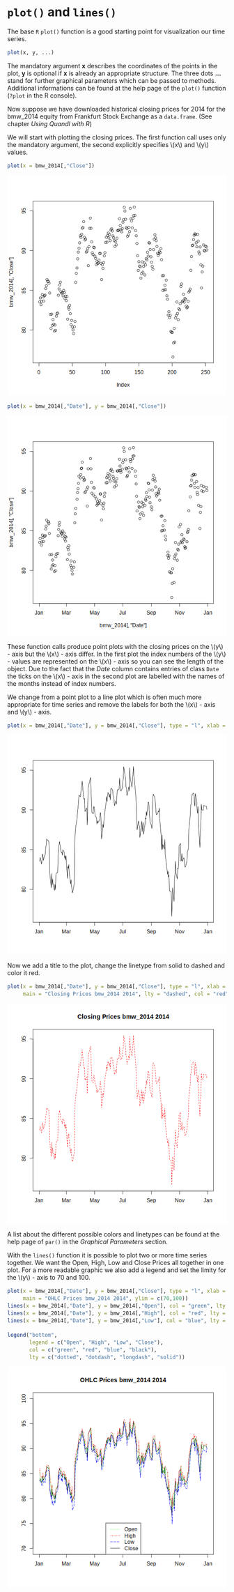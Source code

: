 # `plot()` and `lines()`

The base `R` `plot()` function is a good starting point for visualization our time series. 

```r
plot(x, y, ...)
```
The mandatory argument **x** describes the coordinates of the points in the plot, **y** is optional if **x** is already an appropriate structure. 
The three dots **...** stand for further graphical parameters which can be passed to methods. 
Additional informations can be found at the help page of the `plot()` function (`?plot` in the R console).

Now suppose we have downloaded historical closing prices for 2014 for the bmw_2014 equity from Frankfurt Stock Exchange as a `data.frame`.
(See chapter *Using Quandl with R*)



We will start with plotting the closing prices.
The first function call uses only the mandatory argument,
the second explicitly specifies \\(x\\) and \\(y\\) values. 


```r
plot(x = bmw_2014[,"Close"])
```

![plot of chunk plotdefault1](figure/plotdefault1-1.png) 

```r
plot(x = bmw_2014[,"Date"], y = bmw_2014[,"Close"])
```

![plot of chunk plotdefault1](figure/plotdefault1-2.png) 

These function calls produce  point plots with the closing prices on the \\(y\\) - axis but the \\(x\\) - axis differ.
In the first plot the index numbers of the \\(y\\) - values are represented on the \\(x\\) - axis so you can see the length 
of the object. Due to the fact that the *Date* column contains entries of class `Date` the ticks on the \\(x\\) - axis in the 
second plot are labelled with the names of the months instead of index numbers.


We change from a point plot to a line plot which is often much more appropriate for time series 
and remove the labels for both the \\(x\\) - axis and \\(y\\) - axis. 


```r
plot(x = bmw_2014[,"Date"], y = bmw_2014[,"Close"], type = "l", xlab = "", ylab = "")
```

![plot of chunk lineplot1](figure/lineplot1-1.png) 

Now we add a title to the plot, change the linetype from solid to dashed and color it red.


```r
plot(x = bmw_2014[,"Date"], y = bmw_2014[,"Close"], type = "l", xlab = "", ylab = "",
     main = "Closing Prices bmw_2014 2014", lty = "dashed", col = "red")
```

![plot of chunk lineplottitle](figure/lineplottitle-1.png) 

A list about the different possible colors and linetypes can be found at the help page of `par()`
in the *Graphical Parameters* section.

With the `lines()` function it is possible to plot two or more time series together.
We want the Open, High, Low and Close Prices all together in one plot.
For a more readable graphic we also add a legend and set the limity for the \\(y\\) - axis to 70 and 100.


```r
plot(x = bmw_2014[,"Date"], y = bmw_2014[,"Close"], type = "l", xlab = "", ylab = "",
     main = "OHLC Prices bmw_2014 2014", ylim = c(70,100))
lines(x = bmw_2014[,"Date"], y = bmw_2014[,"Open"], col = "green", lty = "dotted")
lines(x = bmw_2014[,"Date"], y = bmw_2014[,"High"], col = "red", lty = "dotdash")
lines(x = bmw_2014[,"Date"], y = bmw_2014[,"Low"], col = "blue", lty = "longdash")

legend("bottom", 
       legend = c("Open", "High", "Low", "Close"),
       col = c("green", "red", "blue", "black"),
       lty = c("dotted", "dotdash", "longdash", "solid"))
```

![plot of chunk ohlcbase](figure/ohlcbase-1.png) 
